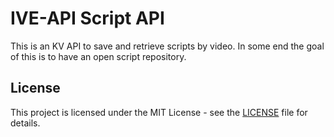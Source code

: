 # IVE-API Script API

This is an KV API to save and retrieve scripts by video. In some end the goal of this is to have an open script repository.

## License

This project is licensed under the MIT License - see the [LICENSE](LICENSE) file for details.
